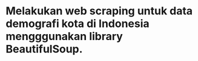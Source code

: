 # Melakukan web scraping untuk data demografi kota di Indonesia mengggunakan library BeautifulSoup. 
